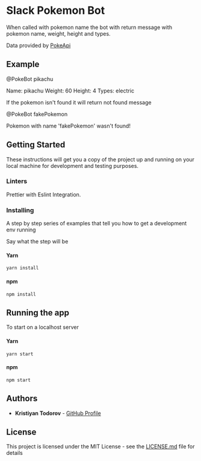 # Slack Pokemon Bot

When called with pokemon name the bot with return message with pokemon name, weight, height and types.

Data provided by [PokeApi](https://pokeapi.co/)

## Example
@PokeBot pikachu 

Name: pikachu Weight: 60  Height: 4 Types: electric

If the pokemon isn't found it will return not found message

@PokeBot fakePokemon 

Pokemon with name 'fakePokemon' wasn't found!
## Getting Started

These instructions will get you a copy of the project up and running on your local machine for development and testing purposes.


### Linters

Prettier with Eslint Integration.


### Installing

A step by step series of examples that tell you how to get a development env running

Say what the step will be

#### Yarn

```
yarn install
```

#### npm

```
npm install
```

## Running the app

To start on a localhost server

#### Yarn

```
yarn start
```

#### npm

```
npm start
```


## Authors

- **Kristiyan Todorov** - [GitHub Profile](https://github.com/krisScript)

## License

This project is licensed under the MIT License - see the [LICENSE.md](LICENSE.md) file for details
